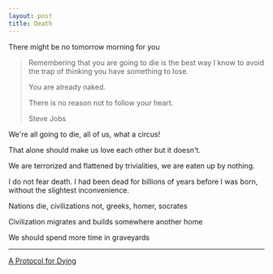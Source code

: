 ```yaml
---
layout: post
title: Death
---
```



There might be no tomorrow morning for you 

> Remembering that you are going to die is the best way I know to avoid the trap of thinking you have something to lose. 
> 
> You are already naked. 
> 
> There is no reason not to follow your heart.  
> 
> Steve Jobs

We're all going to die, all of us, what a circus! 

That alone should make us love each other but it doesn't. 

We are terrorized and flattened by trivialities, we are eaten up by nothing.

I do not fear death. I had been dead for billions of years before I was born, without the slightest inconvenience.

Nations die, civilizations not, greeks, homer, socrates

Civilization migrates and builds somewhere another home 

We should spend more time in graveyards

---

[A Protocol for Dying](http://hintjens.com/blog:115)